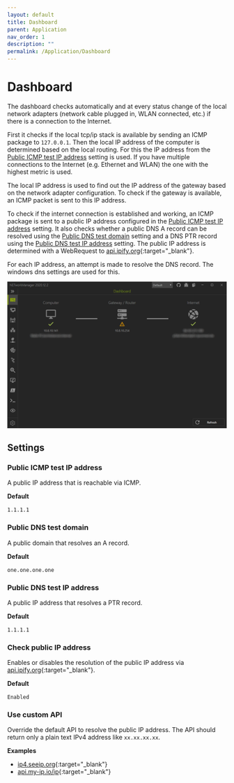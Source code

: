 ```yaml
---
layout: default
title: Dashboard
parent: Application
nav_order: 1
description: ""
permalink: /Application/Dashboard
---
```


# Dashboard
The dashboard checks automatically and at every status change of the local network adapters (network cable plugged in, WLAN connected, etc.) if there is a connection to the Internet.

First it checks if the local tcp/ip stack is available by sending an ICMP package to `127.0.0.1`. Then the local IP address of the computer is determined based on the local routing. For this the IP address from the [Public ICMP test IP address](#public-icmp-test-ip-address) setting is used. If you have multiple connections to the Internet (e.g. Ethernet and WLAN) the one with the highest metric is used.

The local IP address is used to find out the IP address of the gateway based on the network adapter configuration. To check if the gateway is available, an ICMP packet is sent to this IP address.

To check if the internet connection is established and working, an ICMP package is sent to a public IP address configured in the [Public ICMP test IP address](#public-icmp-test-ip-address) setting. It also checks whether a public DNS A record can be resolved using the [Public DNS test domain](#public-dns-test-domain) setting and a DNS PTR record using the [Public DNS test IP address](#public-dns-test-ip-address) setting. The public IP address is determined with a WebRequest to [api.ipify.org](https://www.ipify.org/){:target="_blank"}.

For each IP address, an attempt is made to resolve the DNS record. The windows dns settings are used for this.

![Dashboard](01_Dashboard.png)

## Settings

### Public ICMP test IP address
A public IP address that is reachable via ICMP.

**Default** 
```
1.1.1.1
```

### Public DNS test domain
A public domain that resolves an A record.

**Default**
```
one.one.one.one
```

### Public DNS test IP address
A public IP address that resolves a PTR record.

**Default** 
```
1.1.1.1
```

### Check public IP address
Enables or disables the resolution of the public IP address via [api.ipify.org](https://www.ipify.org/){:target="_blank"}.

**Default** 
```
Enabled
```

### Use custom API
Override the default API to resolve the public IP address. The API should return only a plain text IPv4 address like `xx.xx.xx.xx`.

**Examples** 
- [ip4.seeip.org](https://ip4.seeip.org/){:target="_blank"}
- [api.my-ip.io/ip](https://api.my-ip.io/ip){:target="_blank"}